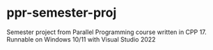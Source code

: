 # ppr-semester-proj

Semester project from Parallel Programming course written in CPP 17.
Runnable on Windows 10/11 with Visual Studio 2022
